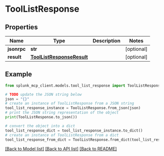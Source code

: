 # ToolListResponse


## Properties

Name | Type | Description | Notes
------------ | ------------- | ------------- | -------------
**jsonrpc** | **str** |  | [optional] 
**result** | [**ToolListResponseResult**](ToolListResponseResult.md) |  | [optional] 

## Example

```python
from splunk_mcp_client.models.tool_list_response import ToolListResponse

# TODO update the JSON string below
json = "{}"
# create an instance of ToolListResponse from a JSON string
tool_list_response_instance = ToolListResponse.from_json(json)
# print the JSON string representation of the object
print(ToolListResponse.to_json())

# convert the object into a dict
tool_list_response_dict = tool_list_response_instance.to_dict()
# create an instance of ToolListResponse from a dict
tool_list_response_from_dict = ToolListResponse.from_dict(tool_list_response_dict)
```
[[Back to Model list]](../README.md#documentation-for-models) [[Back to API list]](../README.md#documentation-for-api-endpoints) [[Back to README]](../README.md)


